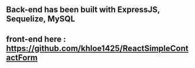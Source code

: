 ## Back-end has been built with ExpressJS, Sequelize, MySQL
## front-end here : https://github.com/khloe1425/ReactSimpleContactForm
